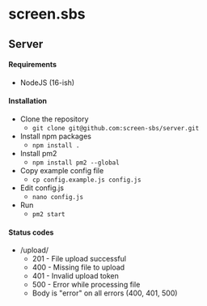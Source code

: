 # screen.sbs
## Server

#### Requirements
- NodeJS (16-ish)

#### Installation
- Clone the repository
  - ```git clone git@github.com:screen-sbs/server.git```
- Install npm packages
  - ```npm install .```
- Install pm2
  - ```npm install pm2 --global```
- Copy example config file
  - ```cp config.example.js config.js```
- Edit config.js
  - ```nano config.js```
- Run
  - ```pm2 start```

#### Status codes
  - /upload/
    - 201 - File upload successful
    - 400 - Missing file to upload
    - 401 - Invalid upload token
    - 500 - Error while processing file
    - Body is "error" on all errors (400, 401, 500)
